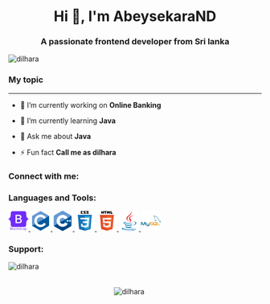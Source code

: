 <h1 align="center">Hi 👋, I'm AbeysekaraND</h1>
<h3 align="center">A passionate frontend developer from Sri lanka</h3>

<p align="left"> <img src="https://komarev.com/ghpvc/?username=dilhara&label=Profile%20views&color=0e75b6&style=flat" alt="dilhara" /> </p>

### My topic

---

- 🔭 I’m currently working on **Online Banking**

- 🌱 I’m currently learning **Java**

- 💬 Ask me about **Java**

- ⚡ Fun fact **Call me as dilhara**

<h3 align="left">Connect with me:</h3>
<p align="left">
</p>

<h3 align="left">Languages and Tools:</h3>
<p align="left"> <a href="https://getbootstrap.com" target="_blank" rel="noreferrer"> <img src="https://raw.githubusercontent.com/devicons/devicon/master/icons/bootstrap/bootstrap-plain-wordmark.svg" alt="bootstrap" width="40" height="40"/> </a> <a href="https://www.cprogramming.com/" target="_blank" rel="noreferrer"> <img src="https://raw.githubusercontent.com/devicons/devicon/master/icons/c/c-original.svg" alt="c" width="40" height="40"/> </a> <a href="https://www.w3schools.com/cpp/" target="_blank" rel="noreferrer"> <img src="https://raw.githubusercontent.com/devicons/devicon/master/icons/cplusplus/cplusplus-original.svg" alt="cplusplus" width="40" height="40"/> </a> <a href="https://www.w3schools.com/css/" target="_blank" rel="noreferrer"> <img src="https://raw.githubusercontent.com/devicons/devicon/master/icons/css3/css3-original-wordmark.svg" alt="css3" width="40" height="40"/> </a> <a href="https://www.w3.org/html/" target="_blank" rel="noreferrer"> <img src="https://raw.githubusercontent.com/devicons/devicon/master/icons/html5/html5-original-wordmark.svg" alt="html5" width="40" height="40"/> </a> <a href="https://www.java.com" target="_blank" rel="noreferrer"> <img src="https://raw.githubusercontent.com/devicons/devicon/master/icons/java/java-original.svg" alt="java" width="40" height="40"/> </a> <a href="https://www.mysql.com/" target="_blank" rel="noreferrer"> <img src="https://raw.githubusercontent.com/devicons/devicon/master/icons/mysql/mysql-original-wordmark.svg" alt="mysql" width="40" height="40"/> </a> </p>

<h3 align="left">Support:</h3>
<p><a href="https://www.buymeacoffee.com/dilhara"> <img align="left" src="https://cdn.buymeacoffee.com/buttons/v2/default-yellow.png" height="50" width="210" alt="dilhara" /></a></p><br><br>

<p><img align="center" src="https://github-readme-stats.vercel.app/api/top-langs?username=dilhara&show_icons=true&locale=en&layout=compact" alt="dilhara" /></p>
